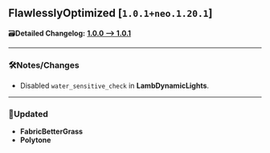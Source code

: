## FlawlesslyOptimized [`1.0.1+neo.1.20.1`]

🗃️**Detailed Changelog:** [**1.0.0 --> 1.0.1**](https://github.com/UltimatChamp/FlawlesslyOptimized/compare/70480d1...1.0.1-for-mr)

<hr>

### 🛠️Notes/Changes

- Disabled `water_sensitive_check` in **LambDynamicLights**.

<hr>

### 🔄️Updated

- **FabricBetterGrass**
- **Polytone**
